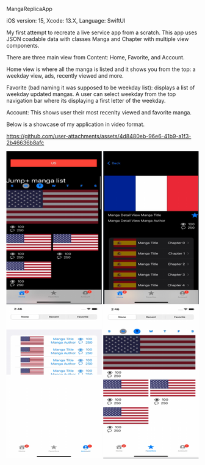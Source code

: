 MangaReplicaApp

iOS version: 15,
Xcode: 13.X,
Language: SwiftUI

My first attempt to recreate a live service app from a scratch. 
This app uses JSON coadable data with classes Manga and Chapter with multiple view components.

There are three main view from Content: Home, Favorite, and Account.

Home view is where all the manga is listed and it shows you from the top: a weekday view, ads, recently viewed and more.

Favorite (bad naming it was supposed to be weekday list): displays a list of weekday updated mangas. A user can select weekday from the top navigation bar where its displaying a first letter of the weekday.

Account: This shows user their most recenlty viewed and favorite manga.


Below is a showcase of my application in video format.

https://github.com/user-attachments/assets/4d8480eb-96e6-41b9-a1f3-2b46636b8afc

<p align="center">
  <img width="250" height="400" src="https://github.com/dragoonreign/MangaAppReplica_iOS15/blob/main/MangaAppSS1.png">
  <img width="250" height="400" src="https://github.com/dragoonreign/MangaAppReplica_iOS15/blob/main/MangaAppSS2.png">
  <img width="250" height="400" src="https://github.com/dragoonreign/MangaAppReplica_iOS15/blob/main/MangaAppSS3.png?raw=true">
  <img width="250" height="400" src="https://github.com/dragoonreign/MangaAppReplica_iOS15/blob/main/MangaAppSS4.png?raw=true">
</p>
